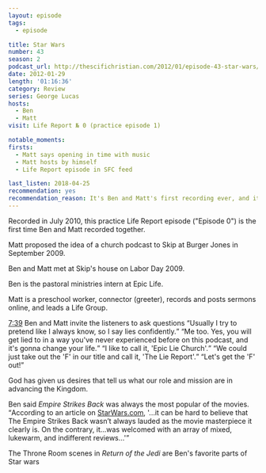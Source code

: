 ```yaml
---
layout: episode
tags:
  - episode

title: Star Wars
number: 43
season: 2
podcast_url: http://thescifichristian.com/2012/01/episode-43-star-wars/
date: 2012-01-29
length: '01:16:36'
category: Review
series: George Lucas
hosts:
  - Ben
  - Matt
visit: Life Report № 0 (practice episode 1)

notable_moments:
firsts: 
  - Matt says opening in time with music
  - Matt hosts by himself
  - Life Report episode in SFC feed

last_listen: 2018-04-25
recommendation: yes
recommendation_reason: It's Ben and Matt's first recording ever, and it's an interesting discussion of the Star Wars movies and behind-the-scenes.
---
```

Recorded in July 2010, this practice Life Report episode ("Episode 0") is the first time Ben and Matt recorded together.

Matt proposed the idea of a church podcast to Skip at Burger Jones in September 2009.

Ben and Matt met at Skip's house on Labor Day 2009.

Ben is the pastoral ministries intern at Epic Life.

Matt is a preschool worker, connector (greeter), records and posts sermons online, and leads a Life Group.

<div class="quote">
  <a class="timestamp tag is-medium is-rounded is-primary" href="http://thescifichristian.com/2012/01/episode-43-star-wars//#t=7:39">7:39</a>
  <span class="quote-context is-size-6">Ben and Matt invite the listeners to ask questions</span>
  <q class="matt">Usually I try to pretend like I always know, so I say lies confidently.</q>
  <q class="ben">Me too. Yes, you will get lied to in a way you've never experienced before on this podcast, and it's gonna change your life.</q>
  <q class="matt">I like to call it, 'Epic Lie Church'.</q>
  <q class="ben">We could just take out the 'F' in our title and call it, 'The Lie Report'.</q>
  <q class="matt">Let's get the 'F' out!</q>
</div>

God has given us desires that tell us what our role and mission are in advancing the Kingdom. 

Ben said <i class="work-title">Empire Strikes Back</i> was always the most popular of the movies. <q class="archivist">According to an article on <a href="https://www.starwars.com/news/critical-opinion-the-empire-strikes-back-original-reviews"  class="link-obvious">StarWars.com</a>, '...it can be hard to believe that The Empire Strikes Back wasn’t always lauded as the movie masterpiece it clearly is. On the contrary, it...was welcomed with an array of mixed, lukewarm, and indifferent reviews...'</q>

The Throne Room scenes in <i class="work-title">Return of the Jedi</i> are Ben's favorite parts of Star wars 